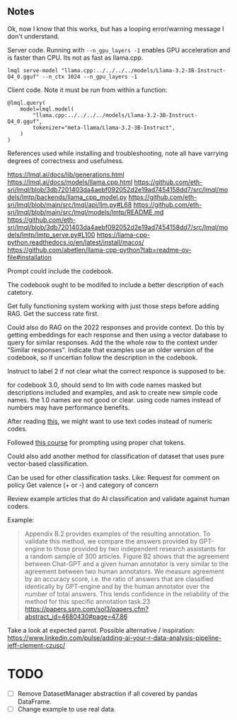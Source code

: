 ## Notes



Ok, now I know that this works, but has a looping error/warning message I don't understand.

Server code. Running with `--n_gpu_layers -1` enables GPU acceleration and is faster than CPU. Its not as fast as llama.cpp.
```
lmql serve-model "llama.cpp:../../../../models/Llama-3.2-3B-Instruct-Q4_0.gguf" --n_ctx 1024 --n_gpu_layers -1
```
Client code. Note it must be run from within a function:
```
@lmql.query(
    model=lmql.model(
        "llama.cpp:../../../../models/Llama-3.2-3B-Instruct-Q4_0.gguf", 
        tokenizer="meta-llama/Llama-3.2-3B-Instruct",
    )
)
```


References used while installing and troubleshooting, note all have varrying degrees of correctness and usefulness.

https://lmql.ai/docs/lib/generations.html
https://lmql.ai/docs/models/llama.cpp.html
https://github.com/eth-sri/lmql/blob/3db7201403da4aebf092052d2e19ad7454158dd7/src/lmql/models/lmtp/backends/llama_cpp_model.py
https://github.com/eth-sri/lmql/blob/main/src/lmql/api/llm.py#L68
https://github.com/eth-sri/lmql/blob/main/src/lmql/models/lmtp/README.md
https://github.com/eth-sri/lmql/blob/3db7201403da4aebf092052d2e19ad7454158dd7/src/lmql/models/lmtp/lmtp_serve.py#L100
https://llama-cpp-python.readthedocs.io/en/latest/install/macos/
https://github.com/abetlen/llama-cpp-python?tab=readme-ov-file#installation



Prompt could include the codebook.

The codebook ought to be modifed to include a better description of each catetory.

Get fully functioning system working with just those steps before adding RAG. Get the success rate first.


Could also do RAG on the 2022 responses and provide context.
Do this by getting embeddings for each response and then using a vector database to query for similar responses. Add the the whole row to the context under "Similar responses". Indicate that examples use an older version of the codebook, so if uncertian follow the description in the codebook.

Instruct to label 2 if not clear what the correct responce is supposed to be.

for codebook 3.0, should send to llm with code names masked but descriptions included and examples, and ask to create new simple code names. the 1.0 names are not good or clear. using code names instead of numbers may have performance benefits.


After reading [this](https://doi.org/10.1177/20531680241231468), we might want to use text codes instead of numeric codes.

Followed [this course](https://learn.deeplearning.ai/courses/introducing-multimodal-llama-3-2) for prompting using proper chat tokens.



Could also add another method for classification of dataset that uses pure vector-based classification.


Can be used for other classification tasks.
Like:
Request for comment on policy
Get valence (+ or -) and category of concern


Review example articles that do AI classification and validate against human coders.

Example:

> Appendix B.2 provides examples of the resulting annotation. To validate this method, we compare the answers provided by GPT-engine to those provided by two independent research assistants for a random sample of 300 articles. Figure B2 shows that the agreement between Chat-GPT and a given human annotator is very similar to the agreement between two human annotators. We measure agreement by an accuracy score, i.e. the ratio of answers that are classified identically by GPT-engine and by the human annotator over the number of total answers. This lends confidence in the reliability of the method for this specific annotation task.23
https://papers.ssrn.com/sol3/papers.cfm?abstract_id=4680430#page=47.86

Take a look at expected parrot. Possible alternative / inspiration: https://www.linkedin.com/pulse/adding-ai-your-r-data-analysis-pipeline-jeff-clement-czusc/


# TODO

- [ ] Remove DatasetManager abstraction if all covered by pandas DataFrame.
- [ ] Change example to use real data.